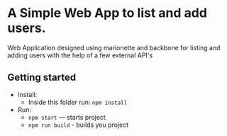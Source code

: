 # A Simple Web App to list and add users.

Web Application designed using marionette and backbone for listing and adding users with the help of a few external API's

## Getting started

* Install:
    * Inside this folder run: `npm install`
* Run:
    * `npm start` — starts project
    * `npm run build` - builds you project